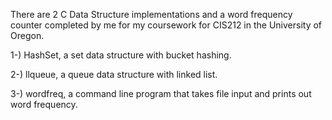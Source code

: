 There are 2 C Data Structure implementations and a word frequency counter completed by me for my coursework for CIS212 in the University of Oregon.

1-) HashSet, a set data structure with bucket hashing.

2-) llqueue, a queue data structure with linked list.

3-) wordfreq, a command line program that takes file input and prints out word frequency.
